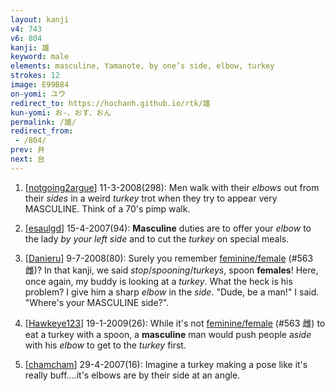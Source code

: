 ```yaml
---
layout: kanji
v4: 743
v6: 804
kanji: 雄
keyword: male
elements: masculine, Yamanote, by one’s side, elbow, turkey
strokes: 12
image: E99B84
on-yomi: ユウ
redirect_to: https://hochanh.github.io/rtk/雄
kun-yomi: お-、おす、おん
permalink: /雄/
redirect_from:
 - /804/
prev: 弁
next: 台
---
```


1) [<a href="http://kanji.koohii.com/profile/notgoing2argue">notgoing2argue</a>] 11-3-2008(298): Men walk with their <em>elbows</em> out from their <em>sides</em> in a weird <em>turkey</em> trot when they try to appear very MASCULINE. Think of a 70&#039;s pimp walk.

2) [<a href="http://kanji.koohii.com/profile/esaulgd">esaulgd</a>] 15-4-2007(94): <strong>Masculine</strong> duties are to offer your <em>elbow</em> to the lady <em>by your left side</em> and to cut the <em>turkey</em> on special meals.

3) [<a href="http://kanji.koohii.com/profile/Danieru">Danieru</a>] 9-7-2008(80): Surely you remember <a href="http://kanji.koohii.com/study/kanji/563">feminine/female</a> (#563 雌)? In that kanji, we said <em>stop</em>/<em>spooning</em>/<em>turkeys</em>, spoon <strong>females</strong>! Here, once again, my buddy is looking at a <em>turkey</em>. What the heck is his problem? I give him a sharp <em>elbow</em> in the <em>side</em>. &quot;Dude, be a man!&quot; I said. &quot;Where&#039;s your MASCULINE side?&quot;.

4) [<a href="http://kanji.koohii.com/profile/Hawkeye123">Hawkeye123</a>] 19-1-2009(26): While it&#039;s not <a href="http://kanji.koohii.com/study/kanji/563">feminine/female</a> (#563 雌) to eat a turkey with a spoon, a <strong>masculine</strong> man would push people a<em>side</em> with his <em>elbow</em> to get to the <em>turkey</em> first.

5) [<a href="http://kanji.koohii.com/profile/chamcham">chamcham</a>] 29-4-2007(16): Imagine a turkey making a pose like it&#039;s really buff....it&#039;s elbows are by their side at an angle.

